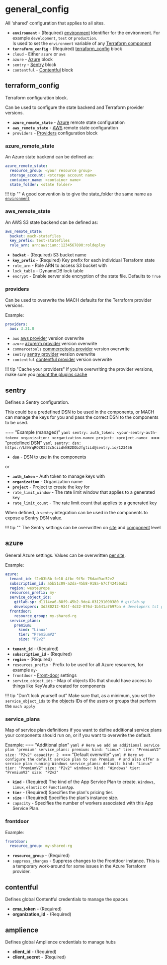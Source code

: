 # general_config
All 'shared' configuration that applies to all sites.

- **`environment`** - (Required) [environment](#environment) Identifier for the environment. For example `development`, `test` or `production`.<br>
Is used to set the `environment` variable of any [Terraform component](../components/structure.md#terraform-component)
- **`terraform_config`** - (Required) [terraform_config](#terraform_config) block
- `cloud` - Either `azure` or `aws`
- `azure` - [Azure](#azure) block
- `sentry` - [Sentry](#sentry) block
- `contentful` - [Contentful](#contentful) block


## terraform_config
Terraform configuration block.

Can be used to configure the state backend and Terraform provider versions.

- **`azure_remote_state`** - [Azure](#azure_remote_state) remote state configuration
- **`aws_remote_state`** - [AWS](#aws_remote_state) remote state configuration
- `providers` - [Providers](#providers) configuration block

### azure_remote_state
An Azure state backend can be defined as:

```yaml
azure_remote_state:
  resource_group: <your resource group>
  storage_account: <storage account name>
  container_name: <container name>
  state_folder: <state folder>
```

!!! tip ""
    A good convention is to give the state_folder the same name as [`environment`](#environment)

### aws_remote_state
An AWS S3 state backend can be defined as:

```yaml
aws_remote_state:
  bucket: mach-statefiles
  key_prefix: test-statefiles
  role_arn: arn:aws:iam::1234567890:roldeploy
```

- **`bucket`** - (Required) S3 bucket name
- **`key_prefix`** - (Required) Key prefix for each individual Terraform state
- `role_arn` - Role ARN to access S3 bucket with
- `lock_table` - DynamoDB lock table
- `encrypt` - Enable server side encryption of the state file. Defaults to `True`

### providers

Can be used to overwrite the MACH defaults for the Terraform provider versions.

Example:

```yaml
providers:
  aws: 3.21.0
```

- `aws` [aws provider](https://registry.terraform.io/providers/hashicorp/aws) version overwrite
- `azure` [azurerm provider](https://registry.terraform.io/providers/hashicorp/azurerm) version overwrite
- `commercetools` [commercetools provider](https://registry.terraform.io/providers/labd/commercetools) version overwrite
- `sentry` [sentry provider](https://registry.terraform.io/providers/jianyuan/sentry) version overwrite
- `contentful` [contentful provider](https://registry.terraform.io/providers/labd/contentful) version overwrite


!!! tip "Cache your providers"
    If you're overwriting the provider versions, make sure you [mount the plugins cache](../../topics/deployment/config/index.md#cache-terraform-providers)

## sentry
Defines a Sentry configuration.

This could be a predefined DSN to be used in the components, or MACH can manage the keys for you and pass the correct DSN to the components to be used.

=== "Example (managed)"
    ```yaml
    sentry:
      auth_token: <your-sentry-auth-token>
      organization: <organization-name>
      project: <project-name>
    ```
=== "predefined DSN"
    ```yaml
    sentry:
      dsn: https://LhNrqROZRIl2c5ciidkN82DObJfgtiLd@sentry.io/123456
    ```

- **`dsn`** - DSN to use in the components

or

- **`auth_token`** - Auth token to manage keys with
- **`organization`** - Organization name
- **`project`** - Project to create the key for
- `rate_limit_window` - The rate limit window that applies to a generated key
- `rate_limit_count` - The rate limit count that applies to a generated key

When defined, a `sentry` integration can be used in the components to expose a Sentry DSN value.

!!! tip ""
    The Sentry settings can be overwritten on [site](./sites.md#sentry) and [component](./sites.md#sentry_1) level

## azure

General Azure settings. Values can be overwritten [per site](./sites.md#azure).

Example:
```yaml
azure:
  tenant_id: f2e03b8b-fe10-4fbc-9f5c-76dad9ac52e2
  subscription_id: a5b51c09-a2da-45b8-918a-67cf42456ab3
  region: westeurope
  resources_prefix: my-
  service_object_ids:
    gitlab-sp: d1114ea6-88f9-45b2-9de4-031291090380 # gitlab-sp
    developers: 3d280212-934f-4d32-876d-1b541a7697ba # developers tst group
  frontdoor:
    resource_group: my-shared-rg
  service_plans:
    premium:
      kind: "Linux"
      tier: "PremiumV2"
      size: "P2v2"
```

- **`tenant_id`** - (Required)
- **`subscription_id`** - (Required)
- **`region`** - (Required)
- `resources_prefix` - Prefix to be used for all Azure resources, for example `my-`
- `frontdoor` - [Front-door](#frontdoor) settings
- `service_object_ids` - Map of objects IDs that should have access to things like KeyVaults created for components


!!! tip "Don't lock yourself out"
    Make sure that, as a minimum, you set the `service_object_ids` to the objects IDs of the users or groups that perform the `mach apply`

### service_plans

Map of service plan definitions if you want to define additional service plans your components should run on, or if you want to overwrite the default.

Example:
=== "Additional plan"
    ```yaml
    # Here we add an additional service plan 'premium'
    service_plans:
      premium:
        kind: "Linux"
        tier: "PremiumV2"
        size: "P2v2"
        capacity: 2
    ```
=== "Default overwrite"
    ```yaml
    # Here we configure the default service plan to run Premium 
    # and also offer a service plan running Windows
    service_plans:
      default:
        kind: "Linux"
        tier: "PremiumV2"
        size: "P2v2"
      windows:
        kind: "Windows"
        tier: "PremiumV2"
        size: "P2v2"
    ```

- **`kind`** - (Required) The kind of the App Service Plan to create. `Windows`, `Linux`, `elastic` or `FunctionApp`.
- **`tier`** - (Required) Specifies the plan's pricing tier.
- **`size`** - (Required) Specifies the plan's instance size.
- `capacity` - Specifies the number of workers associated with this App Service Plan.

### frontdoor

Example:
```yaml
frontdoor:
  resource_group: my-shared-rg
```

- **`resource_group`** - (Required)
- `suppress_changes` - Suppress changes to the Frontdoor instance. This is a temporary work-around for some issues in the Azure Terraform provider.

## contentful
Defines global Contentful credentials to manage the spaces

- **cma_token** - (Required)
- **organization_id** - (Required)


## amplience
Defines global Amplience credentials to manage hubs

- **client_id** - (Required)
- **client_secret** - (Required)
